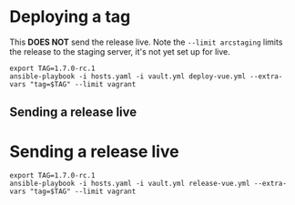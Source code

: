 # Deploying a tag

This **DOES NOT** send the release live. Note the `--limit arcstaging` limits the release to the staging server, it's not yet set up for live.

    export TAG=1.7.0-rc.1
    ansible-playbook -i hosts.yaml -i vault.yml deploy-vue.yml --extra-vars "tag=$TAG" --limit vagrant 

## Sending a release live

# Sending a release live

    export TAG=1.7.0-rc.1
    ansible-playbook -i hosts.yaml -i vault.yml release-vue.yml --extra-vars "tag=$TAG" --limit vagrant